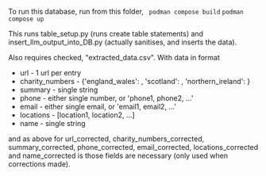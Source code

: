 To run this database, run from this folder,
``` podman compose build```
```podman compose up ```

This runs table_setup.py (runs create table statements) and insert_llm_output_into_DB.py (actually sanitises, and inserts the data).

Also requires checked, "extracted_data.csv".
With data in format
  - url - 1 url per entry
  - charity_numbers - {'england_wales': <number>, 'scotland': <number>, 'northern_ireland': <number>}
  - summary - single string
  - phone - either single number, or 'phone1, phone2, ...'
  - email - either single email, or 'email1, email2, ...'
  - locations - [location1, location2, ...]
  - name - single string

  and as above for url_corrected, charity_numbers_corrected, summary_corrected, phone_corrected, email_corrected, locations_corrected and name_corrected is those fields are necessary (only used when corrections made).
  
